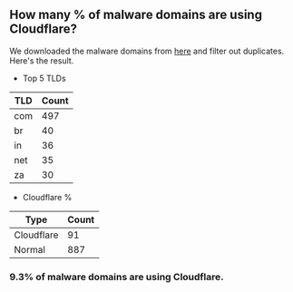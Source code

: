 ## How many % of malware domains are using Cloudflare?


We downloaded the malware domains from [here](https://urlhaus.abuse.ch) and filter out duplicates.
Here's the result.


[//]: # (start replacement)


- Top 5 TLDs

| TLD | Count |
| --- | --- |
| com | 497 |
| br | 40 |
| in | 36 |
| net | 35 |
| za | 30 |


- Cloudflare %

| Type | Count |
| --- | --- |
| Cloudflare | 91 |
| Normal | 887 |


### 9.3% of malware domains are using Cloudflare.